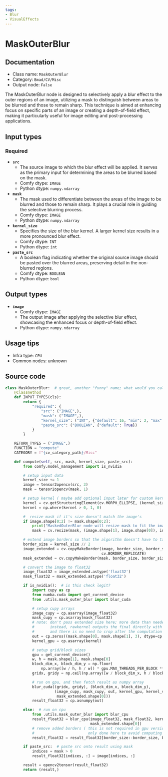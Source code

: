 ```yaml
---
tags:
- Blur
- VisualEffects
---
```


# MaskOuterBlur
## Documentation
- Class name: `MaskOuterBlur`
- Category: `Bmad/CV/Misc`
- Output node: `False`

The MaskOuterBlur node is designed to selectively apply a blur effect to the outer regions of an image, utilizing a mask to distinguish between areas to be blurred and those to remain sharp. This technique is aimed at enhancing focus on specific parts of an image or creating a depth-of-field effect, making it particularly useful for image editing and post-processing applications.
## Input types
### Required
- **`src`**
    - The source image to which the blur effect will be applied. It serves as the primary input for determining the areas to be blurred based on the mask.
    - Comfy dtype: `IMAGE`
    - Python dtype: `numpy.ndarray`
- **`mask`**
    - The mask used to differentiate between the areas of the image to be blurred and those to remain sharp. It plays a crucial role in guiding the selective blurring process.
    - Comfy dtype: `IMAGE`
    - Python dtype: `numpy.ndarray`
- **`kernel_size`**
    - Specifies the size of the blur kernel. A larger kernel size results in a more pronounced blur effect.
    - Comfy dtype: `INT`
    - Python dtype: `int`
- **`paste_src`**
    - A boolean flag indicating whether the original source image should be pasted over the blurred areas, preserving detail in the non-blurred regions.
    - Comfy dtype: `BOOLEAN`
    - Python dtype: `bool`
## Output types
- **`image`**
    - Comfy dtype: `IMAGE`
    - The output image after applying the selective blur effect, showcasing the enhanced focus or depth-of-field effect.
    - Python dtype: `numpy.ndarray`
## Usage tips
- Infra type: `CPU`
- Common nodes: unknown


## Source code
```python
class MaskOuterBlur:  # great, another "funny" name; what would you call this?
    @classmethod
    def INPUT_TYPES(cls):
        return {
            "required": {
                "src": ("IMAGE",),
                "mask": ("IMAGE",),
                "kernel_size": ("INT", {"default": 16, "min": 2, "max": 150, "step": 2}),
                "paste_src": ("BOOLEAN", {"default": True})
            }
        }

    RETURN_TYPES = ("IMAGE",)
    FUNCTION = "compute"
    CATEGORY = f"{cv_category_path}/Misc"

    def compute(self, src, mask, kernel_size, paste_src):
        from comfy.model_management import is_nvidia

        # setup input data
        kernel_size += 1
        image = tensor2opencv(src, 3)
        mask = tensor2opencv(mask, 1)

        # setup kernel ( maybe add optional input later for custom kernel? )
        kernel = cv.getStructuringElement(cv.MORPH_ELLIPSE, (kernel_size, kernel_size))
        kernel = np.where(kernel > 0, 1, 0)

        #  resize mask if it's size doesn't match the image's
        if image.shape[0:2] != mask.shape[0:2]:
            print("MaskedOuterBlur node will resize mask to fit the image.")
            mask = cv.resize(mask, (image.shape[1], image.shape[0]), interpolation=cv.INTER_LINEAR)

        # extend image borders so that the algorithm doesn't have to take them into account
        border_size = kernel_size // 2
        image_extended = cv.copyMakeBorder(image, border_size, border_size, border_size, border_size,
                                           cv.BORDER_REPLICATE)
        mask_extended = cv.copyMakeBorder(mask, border_size, border_size, border_size, border_size, cv.BORDER_REPLICATE)

        # convert the image to float32
        image_float32 = image_extended.astype('float32')
        mask_float32 = mask_extended.astype('float32')

        if is_nvidia():  # is this check legit?
            import cupy as cp
            from numba.cuda import get_current_device
            from .utils.mask_outer_blur import blur_cuda

            # setup cupy arrays
            image_cupy = cp.asarray(image_float32)
            mask_cupy = cp.asarray(mask_float32)
            # note: don't pass extended size here; more data than needed to retrieve from gpu.
            #       instead, rawkernel outputs the final directly with the kernel size in mind
            #       and there is no need to crop after the computation
            out = cp.zeros((mask.shape[0], mask.shape[1], 3), dtype=cp.float32)
            kernel_gpu = cp.asarray(kernel)

            # setup grid/block sizes
            gpu = get_current_device()
            w, h = mask.shape[1], mask.shape[0]
            block_dim_x, block_dim_y = np.floor(
                np.array([w / h, h / w]) * gpu.MAX_THREADS_PER_BLOCK ** (1 / 2)).astype(np.int32)
            gridx, gridy = np.ceil(np.array([w / block_dim_x, h / block_dim_y])).astype(np.int32)

            # run on gpu, and then fetch result as numpy array
            blur_cuda((gridx, gridy), (block_dim_x, block_dim_y),
                      (image_cupy, mask_cupy, out, kernel_gpu, kernel_size, mask_extended.shape[1],
                       mask_extended.shape[0]))
            result_float32 = cp.asnumpy(out)

        else:  # run on cpu
            from .utils.mask_outer_blur import blur_cpu
            result_float32 = blur_cpu(image_float32, mask_float32, kernel, kernel_size, mask_extended.shape[1],
                                      mask_extended.shape[0])
            # remove added borders ( this is not required in gpu version;
            #                        only done here to avoid computing two sets of coordinates for every pixel )
            result_float32 = result_float32[border_size:-border_size, border_size:-border_size, :]

        if paste_src:  # paste src onto result using mask
            indices = mask > 0
            result_float32[indices, :] = image[indices, :]

        result = opencv2tensor(result_float32)
        return (result,)

```
